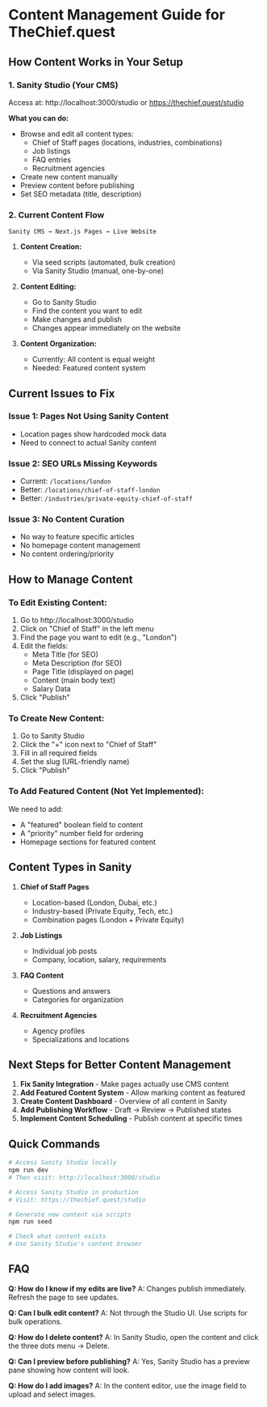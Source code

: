 # Content Management Guide for TheChief.quest

## How Content Works in Your Setup

### 1. Sanity Studio (Your CMS)
Access at: http://localhost:3000/studio or https://thechief.quest/studio

**What you can do:**
- Browse and edit all content types:
  - Chief of Staff pages (locations, industries, combinations)
  - Job listings
  - FAQ entries
  - Recruitment agencies
- Create new content manually
- Preview content before publishing
- Set SEO metadata (title, description)

### 2. Current Content Flow

```
Sanity CMS → Next.js Pages → Live Website
```

1. **Content Creation:**
   - Via seed scripts (automated, bulk creation)
   - Via Sanity Studio (manual, one-by-one)

2. **Content Editing:**
   - Go to Sanity Studio
   - Find the content you want to edit
   - Make changes and publish
   - Changes appear immediately on the website

3. **Content Organization:**
   - Currently: All content is equal weight
   - Needed: Featured content system

## Current Issues to Fix

### Issue 1: Pages Not Using Sanity Content
- Location pages show hardcoded mock data
- Need to connect to actual Sanity content

### Issue 2: SEO URLs Missing Keywords
- Current: `/locations/london`
- Better: `/locations/chief-of-staff-london`
- Better: `/industries/private-equity-chief-of-staff`

### Issue 3: No Content Curation
- No way to feature specific articles
- No homepage content management
- No content ordering/priority

## How to Manage Content

### To Edit Existing Content:
1. Go to http://localhost:3000/studio
2. Click on "Chief of Staff" in the left menu
3. Find the page you want to edit (e.g., "London")
4. Edit the fields:
   - Meta Title (for SEO)
   - Meta Description (for SEO)
   - Page Title (displayed on page)
   - Content (main body text)
   - Salary Data
5. Click "Publish"

### To Create New Content:
1. Go to Sanity Studio
2. Click the "+" icon next to "Chief of Staff"
3. Fill in all required fields
4. Set the slug (URL-friendly name)
5. Click "Publish"

### To Add Featured Content (Not Yet Implemented):
We need to add:
- A "featured" boolean field to content
- A "priority" number field for ordering
- Homepage sections for featured content

## Content Types in Sanity

1. **Chief of Staff Pages**
   - Location-based (London, Dubai, etc.)
   - Industry-based (Private Equity, Tech, etc.)
   - Combination pages (London + Private Equity)

2. **Job Listings**
   - Individual job posts
   - Company, location, salary, requirements

3. **FAQ Content**
   - Questions and answers
   - Categories for organization

4. **Recruitment Agencies**
   - Agency profiles
   - Specializations and locations

## Next Steps for Better Content Management

1. **Fix Sanity Integration** - Make pages actually use CMS content
2. **Add Featured Content System** - Allow marking content as featured
3. **Create Content Dashboard** - Overview of all content in Sanity
4. **Add Publishing Workflow** - Draft → Review → Published states
5. **Implement Content Scheduling** - Publish content at specific times

## Quick Commands

```bash
# Access Sanity Studio locally
npm run dev
# Then visit: http://localhost:3000/studio

# Access Sanity Studio in production
# Visit: https://thechief.quest/studio

# Generate new content via scripts
npm run seed

# Check what content exists
# Use Sanity Studio's content browser
```

## FAQ

**Q: How do I know if my edits are live?**
A: Changes publish immediately. Refresh the page to see updates.

**Q: Can I bulk edit content?**
A: Not through the Studio UI. Use scripts for bulk operations.

**Q: How do I delete content?**
A: In Sanity Studio, open the content and click the three dots menu → Delete.

**Q: Can I preview before publishing?**
A: Yes, Sanity Studio has a preview pane showing how content will look.

**Q: How do I add images?**
A: In the content editor, use the image field to upload and select images.